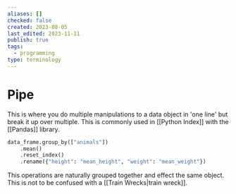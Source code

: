 ```yaml
---
aliases: []
checked: false
created: 2023-08-05
last_edited: 2023-11-11
publish: true
tags:
  - programming
type: terminology
---
```

# Pipe

This is where you do multiple manipulations to a data object in 'one line' but break it up over multiple. This is commonly used in [[Python Index]] with the [[Pandas]] library.

```python
data_frame.group_by(["animals"])
	.mean()
	.reset_index()
	.rename({"height": "mean_height", "weight": "mean_weight"})
```

This operations are naturally grouped together and effect the same object. This is not to be confused with a [[Train Wrecks|train wreck]].
